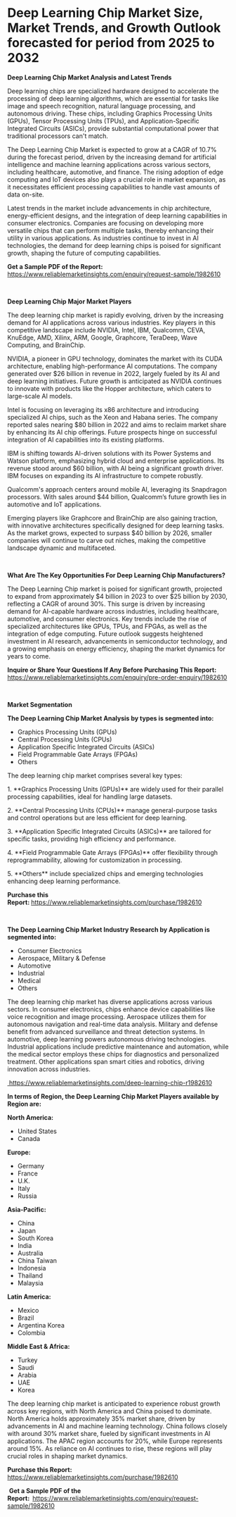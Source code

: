 <p><h1>Deep Learning Chip Market Size, Market Trends, and Growth Outlook forecasted for period from 2025 to 2032</h1></p><p><strong>Deep Learning Chip Market Analysis and Latest Trends</strong></p>
<p><p>Deep learning chips are specialized hardware designed to accelerate the processing of deep learning algorithms, which are essential for tasks like image and speech recognition, natural language processing, and autonomous driving. These chips, including Graphics Processing Units (GPUs), Tensor Processing Units (TPUs), and Application-Specific Integrated Circuits (ASICs), provide substantial computational power that traditional processors can't match.</p><p>The Deep Learning Chip Market is expected to grow at a CAGR of 10.7% during the forecast period, driven by the increasing demand for artificial intelligence and machine learning applications across various sectors, including healthcare, automotive, and finance. The rising adoption of edge computing and IoT devices also plays a crucial role in market expansion, as it necessitates efficient processing capabilities to handle vast amounts of data on-site.</p><p>Latest trends in the market include advancements in chip architecture, energy-efficient designs, and the integration of deep learning capabilities in consumer electronics. Companies are focusing on developing more versatile chips that can perform multiple tasks, thereby enhancing their utility in various applications. As industries continue to invest in AI technologies, the demand for deep learning chips is poised for significant growth, shaping the future of computing capabilities.</p></p>
<p><strong>Get a Sample PDF of the Report:&nbsp;</strong> <a href="https://www.reliablemarketinsights.com/enquiry/request-sample/1982610?utm_campaign=3621&utm_medium=2&utm_source=Github&utm_content=ia&utm_term=15042025&utm_id=deep-learning-chip">https://www.reliablemarketinsights.com/enquiry/request-sample/1982610</a></p>
<p>&nbsp;</p>
<p><strong>Deep Learning Chip Major Market Players</strong></p>
<p><p>The deep learning chip market is rapidly evolving, driven by the increasing demand for AI applications across various industries. Key players in this competitive landscape include NVIDIA, Intel, IBM, Qualcomm, CEVA, KnuEdge, AMD, Xilinx, ARM, Google, Graphcore, TeraDeep, Wave Computing, and BrainChip.</p><p>NVIDIA, a pioneer in GPU technology, dominates the market with its CUDA architecture, enabling high-performance AI computations. The company generated over $26 billion in revenue in 2022, largely fueled by its AI and deep learning initiatives. Future growth is anticipated as NVIDIA continues to innovate with products like the Hopper architecture, which caters to large-scale AI models.</p><p>Intel is focusing on leveraging its x86 architecture and introducing specialized AI chips, such as the Xeon and Habana series. The company reported sales nearing $80 billion in 2022 and aims to reclaim market share by enhancing its AI chip offerings. Future prospects hinge on successful integration of AI capabilities into its existing platforms.</p><p>IBM is shifting towards AI-driven solutions with its Power Systems and Watson platform, emphasizing hybrid cloud and enterprise applications. Its revenue stood around $60 billion, with AI being a significant growth driver. IBM focuses on expanding its AI infrastructure to compete robustly.</p><p>Qualcomm's approach centers around mobile AI, leveraging its Snapdragon processors. With sales around $44 billion, Qualcomm’s future growth lies in automotive and IoT applications.</p><p>Emerging players like Graphcore and BrainChip are also gaining traction, with innovative architectures specifically designed for deep learning tasks. As the market grows, expected to surpass $40 billion by 2026, smaller companies will continue to carve out niches, making the competitive landscape dynamic and multifaceted.</p></p>
<p>&nbsp;</p>
<p><strong>What Are The Key Opportunities For Deep Learning Chip Manufacturers?</strong></p>
<p><p>The Deep Learning Chip market is poised for significant growth, projected to expand from approximately $4 billion in 2023 to over $25 billion by 2030, reflecting a CAGR of around 30%. This surge is driven by increasing demand for AI-capable hardware across industries, including healthcare, automotive, and consumer electronics. Key trends include the rise of specialized architectures like GPUs, TPUs, and FPGAs, as well as the integration of edge computing. Future outlook suggests heightened investment in AI research, advancements in semiconductor technology, and a growing emphasis on energy efficiency, shaping the market dynamics for years to come.</p></p>
<p><strong>Inquire or Share Your Questions If Any Before Purchasing This Report:</strong> <a href="https://www.reliablemarketinsights.com/enquiry/pre-order-enquiry/1982610?utm_campaign=3621&utm_medium=2&utm_source=Github&utm_content=ia&utm_term=15042025&utm_id=deep-learning-chip">https://www.reliablemarketinsights.com/enquiry/pre-order-enquiry/1982610</a></p>
<p>&nbsp;</p>
<p><strong>Market Segmentation</strong></p>
<p><strong>The Deep Learning Chip Market Analysis by types is segmented into:</strong></p>
<p><ul><li>Graphics Processing Units (GPUs)</li><li>Central Processing Units (CPUs)</li><li>Application Specific Integrated Circuits (ASICs)</li><li>Field Programmable Gate Arrays (FPGAs)</li><li>Others</li></ul></p>
<p><p>The deep learning chip market comprises several key types: </p><p>1. **Graphics Processing Units (GPUs)** are widely used for their parallel processing capabilities, ideal for handling large datasets. </p><p>2. **Central Processing Units (CPUs)** manage general-purpose tasks and control operations but are less efficient for deep learning. </p><p>3. **Application Specific Integrated Circuits (ASICs)** are tailored for specific tasks, providing high efficiency and performance. </p><p>4. **Field Programmable Gate Arrays (FPGAs)** offer flexibility through reprogrammability, allowing for customization in processing. </p><p>5. **Others** include specialized chips and emerging technologies enhancing deep learning performance.</p></p>
<p><strong>Purchase this Report:&nbsp;</strong><a href="https://www.reliablemarketinsights.com/purchase/1982610?utm_campaign=3621&utm_medium=2&utm_source=Github&utm_content=ia&utm_term=15042025&utm_id=deep-learning-chip">https://www.reliablemarketinsights.com/purchase/1982610</a></p>
<p>&nbsp;</p>
<p><strong>The Deep Learning Chip Market Industry Research by Application is segmented into:</strong></p>
<p><ul><li>Consumer Electronics</li><li>Aerospace, Military & Defense</li><li>Automotive</li><li>Industrial</li><li>Medical</li><li>Others</li></ul></p>
<p><p>The deep learning chip market has diverse applications across various sectors. In consumer electronics, chips enhance device capabilities like voice recognition and image processing. Aerospace utilizes them for autonomous navigation and real-time data analysis. Military and defense benefit from advanced surveillance and threat detection systems. In automotive, deep learning powers autonomous driving technologies. Industrial applications include predictive maintenance and automation, while the medical sector employs these chips for diagnostics and personalized treatment. Other applications span smart cities and robotics, driving innovation across industries.</p></p>
<p><a href="https://www.reliablemarketinsights.com/deep-learning-chip-r1982610?utm_campaign=3621&utm_medium=2&utm_source=Github&utm_content=ia&utm_term=15042025&utm_id=deep-learning-chip">&nbsp;https://www.reliablemarketinsights.com/deep-learning-chip-r1982610</a></p>
<p><strong>In terms of Region, the Deep Learning Chip Market Players available by Region are:</strong></p>
<p>
    <p> <strong> North America: </strong>
        <ul>
            <li>United States</li>
            <li>Canada</li>
        </ul>
        </p> 
    <p> <strong> Europe: </strong>
        <ul>
            <li>Germany</li>
            <li>France</li>
            <li>U.K.</li>
            <li>Italy</li>
            <li>Russia</li>
        </ul>
        </p> 
    <p> <strong> Asia-Pacific: </strong>
        <ul>
            <li>China</li>
            <li>Japan</li>
            <li>South Korea</li>
            <li>India</li>
            <li>Australia</li>
            <li>China Taiwan</li>
            <li>Indonesia</li>
            <li>Thailand</li>
            <li>Malaysia</li>
        </ul>
        </p> 
    <p> <strong> Latin America: </strong>
        <ul>
            <li>Mexico</li>
            <li>Brazil</li>
            <li>Argentina Korea</li>
            <li>Colombia</li>
        </ul>
        </p> 
    <p> <strong> Middle East & Africa: </strong>
        <ul>
            <li>Turkey</li>
            <li>Saudi</li>
            <li>Arabia</li>
            <li>UAE</li>
            <li>Korea</li>
        </ul>
    </p>
    </p>
<p><p>The deep learning chip market is anticipated to experience robust growth across key regions, with North America and China poised to dominate. North America holds approximately 35% market share, driven by advancements in AI and machine learning technology. China follows closely with around 30% market share, fueled by significant investments in AI applications. The APAC region accounts for 20%, while Europe represents around 15%. As reliance on AI continues to rise, these regions will play crucial roles in shaping market dynamics.</p></p>
<p><strong>Purchase this Report: </strong><a href="https://www.reliablemarketinsights.com/purchase/1982610?utm_campaign=3621&utm_medium=2&utm_source=Github&utm_content=ia&utm_term=15042025&utm_id=deep-learning-chip">https://www.reliablemarketinsights.com/purchase/1982610</a></p>
<p>&nbsp;<strong>Get a Sample PDF of the Report:&nbsp;&nbsp;</strong><a href="https://www.reliablemarketinsights.com/enquiry/request-sample/1982610?utm_campaign=3621&utm_medium=2&utm_source=Github&utm_content=ia&utm_term=15042025&utm_id=deep-learning-chip">https://www.reliablemarketinsights.com/enquiry/request-sample/1982610</a></p>
<p><strong></strong></p>
<p><p></p><p></p><p></p></p>